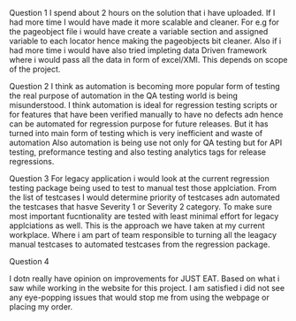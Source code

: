 Question 1
I spend about 2 hours on the solution that i have uploaded. 
If I had more time I would have made it more scalable and cleaner. For e.g for the pageobject file i would have create a variable section and assigned variable to each locator hence making the pageobjects bit cleaner.
Also if i had more time i would have also tried impleting data Driven framework where i would pass all the data in form of excel/XMl. This depends on scope of the project.

Question 2
I think as automation is becoming more popular form of testing the real purpose of automation in the QA testing world is being misunderstood. I think automation is ideal for regression testing scripts or for features that have been verified manually to have no defects adn hence can be automated for regression purpose for future releases. But it has turned into main form of testing which is very inefficient and waste of automation
Also automation is being use not only for QA testing but for API testing, preformance testing and also testing analytics tags for release regressions.

Question 3
For legacy application i would look at the current regression testing package being used to test to manual test those applciation. From the list of testcases I would determine priority of testcases adn automated the testcases that hasve Severity 1 or Severity 2 category. To make sure most important fucntionality are tested with least minimal effort for legacy applciations as well.
This is the approach we have taken at my current workplace. Where i am part of team responsible to turning all the leagacy manual testcases to automated testcases from the regression package.

Question 4

I dotn really have opinion on improvements for JUST EAT. Based on what i saw while working in the website for this project. I am satisfied i did not see any eye-popping issues that would stop me from using the webpage or placing my order.

